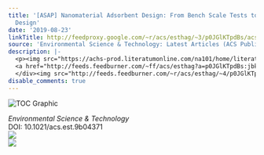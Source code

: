 ```yaml
---
title: '[ASAP] Nanomaterial Adsorbent Design: From Bench Scale Tests to Engineering
  Design'
date: '2019-08-23'
linkTitle: http://feedproxy.google.com/~r/acs/esthag/~3/p0JGlKTpdBs/acs.est.9b04371
source: 'Environmental Science & Technology: Latest Articles (ACS Publications)'
description: |-
  <p><img src="https://achs-prod.literatumonline.com/na101/home/literatum/publisher/achs/journals/content/esthag/0/esthag.ahead-of-print/acs.est.9b04371/20190823/images/medium/es9b04371_0002.gif" alt="TOC Graphic"/></p><div><cite>Environmental Science & Technology</cite></div><div>DOI: 10.1021/acs.est.9b04371</div><div class="feedflare">
  <a href="http://feeds.feedburner.com/~ff/acs/esthag?a=p0JGlKTpdBs:jbkywoRF3ec:yIl2AUoC8zA"><img src="http://feeds.feedburner.com/~ff/acs/esthag?d=yIl2AUoC8zA" border="0"></img></a>
  </div><img src="http://feeds.feedburner.com/~r/acs/esthag/~4/p0JGlKTpdBs" ...
disable_comments: true
---
```

<p><img src="https://achs-prod.literatumonline.com/na101/home/literatum/publisher/achs/journals/content/esthag/0/esthag.ahead-of-print/acs.est.9b04371/20190823/images/medium/es9b04371_0002.gif" alt="TOC Graphic"/></p><div><cite>Environmental Science & Technology</cite></div><div>DOI: 10.1021/acs.est.9b04371</div><div class="feedflare">
<a href="http://feeds.feedburner.com/~ff/acs/esthag?a=p0JGlKTpdBs:jbkywoRF3ec:yIl2AUoC8zA"><img src="http://feeds.feedburner.com/~ff/acs/esthag?d=yIl2AUoC8zA" border="0"></img></a>
</div><img src="http://feeds.feedburner.com/~r/acs/esthag/~4/p0JGlKTpdBs" ...